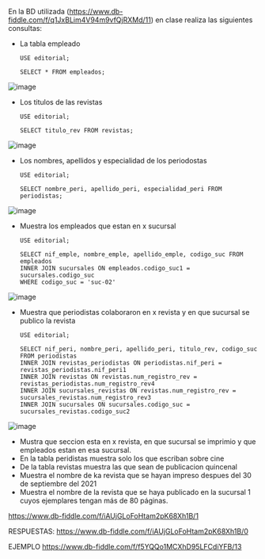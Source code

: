 En la BD utilizada (https://www.db-fiddle.com/f/q1JxBLim4V94m9vfQjRXMd/11) en clase realiza las siguientes consultas:

* La tabla empleado

      USE editorial;

      SELECT * FROM empleados;

![image](https://user-images.githubusercontent.com/75552884/170736175-8df7edc5-0f46-4f86-a48b-107e6bc0091a.png)



* Los titulos de las revistas

      USE editorial;

      SELECT titulo_rev FROM revistas;

![image](https://user-images.githubusercontent.com/75552884/170729514-ba798086-1202-4fd8-a426-13067e9f3258.png)

* Los nombres, apellidos y especialidad de los periodostas

      USE editorial;

      SELECT nombre_peri, apellido_peri, especialidad_peri FROM periodistas;

![image](https://user-images.githubusercontent.com/75552884/170729946-0189fb3d-14c1-475d-ba75-10986a9b206c.png)


* Muestra los empleados que estan en x sucursal

      USE editorial;

      SELECT nif_emple, nombre_emple, apellido_emple, codigo_suc FROM empleados
      INNER JOIN sucursales ON empleados.codigo_suc1 = sucursales.codigo_suc
      WHERE codigo_suc = 'suc-02'


![image](https://user-images.githubusercontent.com/75552884/170735137-6a7f1dfe-e228-4aca-a96e-d385708dabfc.png)

* Muestra que periodistas colaboraron en x revista y en que sucursal se publico la revista

      USE editorial; 

      SELECT nif_peri, nombre_peri, apellido_peri, titulo_rev, codigo_suc FROM periodistas
      INNER JOIN revistas_periodistas ON periodistas.nif_peri = revistas_periodistas.nif_peri1
      INNER JOIN revistas ON revistas.num_registro_rev = revistas_periodistas.num_registro_rev4
      INNER JOIN sucursales_revistas ON revistas.num_registro_rev = sucursales_revistas.num_registro_rev3
      INNER JOIN sucursales ON sucursales.codigo_suc = sucursales_revistas.codigo_suc2

![image](https://user-images.githubusercontent.com/75552884/171052399-4452c481-2d02-4769-bb81-04872268c600.png)


* Mustra que seccion esta en x revista, en que sucursal se imprimio y que empleados estan en esa sucursal.
* En la tabla peridistas muestra solo los que escriban sobre cine
* De la tabla revistas muestra las que sean de publicacion quincenal
* Muestra el nombre de ka revista que se hayan impreso despues del 30 de septiembre del 2021
* Muestra el nombre de la revista que se haya publicado en la sucursal 1 cuyos ejemplares tengan más de 80 páginas.

https://www.db-fiddle.com/f/iAUjGLoFoHtam2pK68Xh1B/1


RESPUESTAS: https://www.db-fiddle.com/f/iAUjGLoFoHtam2pK68Xh1B/0

EJEMPLO
https://www.db-fiddle.com/f/f5YQQo1MCXhD95LFCdiYFB/13
